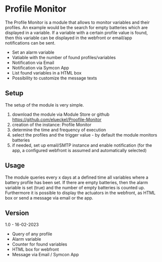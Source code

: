 # Profile Monitor

The Profile Monitor is a module that allows to monitor variables and their profiles. An example would be the search for empty batteries which are displayed in a variable. If a variable with a certain profile value is found, then this variable can be displayed in the webfront or email/app notifications can be sent.

* Set an alarm variable
* Vatiable with the number of found profiles/variables
* Notification via Email 
* Notification via Symcon App
* List found variables in a HTML box
* Possibility to customize the message texts

## Setup
The setup of the module is very simple. 
1. download the module via Module Store or github https://github.com/elueckel/Proofile-Monitor 
2. creation of the instance: Profile Monitor
3. determine the time and frequency of execution 
4. select the profiles and the trigger value - by default the module monitors batteries
5. if needed, set up email/SMTP instance and enable notification (for the app, a configured webfront is assumed and automatically selected)


## Usage
The module queries every x days at a defined time all variables where a battery profile has been set. If there are empty batteries, then the alarm variable is set (true) and the number of empty batteries is counted up. Furthermore it is possible to display the actuators in the webfront, as HTML box or send a message via email or the app.

## Version
1.0 - 16-02-2023
* Query of any profile
* Alarm variable
* Counter for found variables
* HTML box for webfront 
* Message via Email / Symcon App
